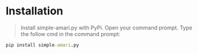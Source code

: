 # Installation

> Install simple-amari.py with PyPi.
Open your command prompt.
Type the follow cmd in the command prompt:

```cmd
pip install simple-amari.py
``` 
